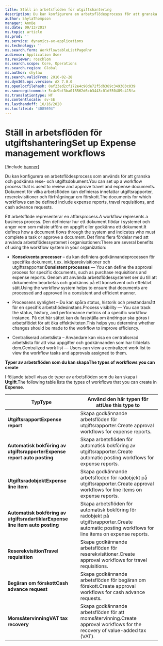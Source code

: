 ```yaml
---
title: Ställ in arbetsflöden för utgiftshantering
description: Du kan konfigurera en arbetsflödesprocess för att granska och godkänna rese- och utgiftsdokument.
author: ShylaThompson
manager: AnnBe
ms.date: 09/13/2017
ms.topic: article
ms.prod: ''
ms.service: dynamics-ax-applications
ms.technology: ''
ms.search.form: WorkflowtableListPageRnr
audience: Application User
ms.reviewer: roschlom
ms.search.scope: Core, Operations
ms.search.region: Global
ms.author: shylaw
ms.search.validFrom: 2016-02-28
ms.dyn365.ops.version: AX 7.0.0
ms.openlocfilehash: 0af23ed2cf172e4c90de72f5db389c349303c039
ms.sourcegitcommit: 5c4c9bf3ba018562d6cb3443c01d550489c415fa
ms.translationtype: HT
ms.contentlocale: sv-SE
ms.lasthandoff: 10/16/2020
ms.locfileid: "4085694"
---
```

# <a name="set-up-expense-management-workflows"></a><span data-ttu-id="84428-103">Ställ in arbetsflöden för utgiftshantering</span><span class="sxs-lookup"><span data-stu-id="84428-103">Set up Expense management workflows</span></span>

[!include [banner](../includes/banner.md)]

<span data-ttu-id="84428-104">Du kan konfigurera en arbetsflödesprocess som används för att granska och godkänna rese- och utgiftsdokument.</span><span class="sxs-lookup"><span data-stu-id="84428-104">You can set up a workflow process that is used to review and approve travel and expense documents.</span></span> <span data-ttu-id="84428-105">Dokument för vilka arbetsflöden kan definieras innefattar utgiftsrapporter, reserekvisitioner och förfrågningar om förskott.</span><span class="sxs-lookup"><span data-stu-id="84428-105">The documents for which workflows can be defined include expense reports, travel requisitions, and cash advance requests.</span></span>

<span data-ttu-id="84428-106">Ett arbetsflöde representerar en affärsprocess.</span><span class="sxs-lookup"><span data-stu-id="84428-106">A workflow represents a business process.</span></span> <span data-ttu-id="84428-107">Den definierar hur ett dokument flödar i systemet och anger vem som måste utföra en uppgift eller godkänna ett dokument.</span><span class="sxs-lookup"><span data-stu-id="84428-107">It defines how a document flows through the system and indicates who must complete a task or approve a document.</span></span> <span data-ttu-id="84428-108">Det finns flera fördelar med att använda arbetsflödessystemet i organisationen:</span><span class="sxs-lookup"><span data-stu-id="84428-108">There are several benefits of using the workflow system in your organization:</span></span>

-   <span data-ttu-id="84428-109">**Konsekventa processer** – du kan definiera godkännandeprocessen för specifika dokument, t.ex. inköpsrekvisitioner och utgiftsrapporter.</span><span class="sxs-lookup"><span data-stu-id="84428-109">**Consistent processes** — You can define the approval process for specific documents, such as purchase requisitions and expense reports.</span></span> <span data-ttu-id="84428-110">Genom att använda arbetsflödessystemet ser du till att dokumenten bearbetas och godkänns på ett konsekvent och effektivt sätt.</span><span class="sxs-lookup"><span data-stu-id="84428-110">Using the workflow system helps to ensure that documents are processed and approved in a consistent and efficient manner.</span></span>

-   <span data-ttu-id="84428-111">Processens synlighet – Du kan spåra status, historik och prestandamått för en specifik arbetsflödesinstans.</span><span class="sxs-lookup"><span data-stu-id="84428-111">Process visibility — You can track the status, history, and performance metrics of a specific workflow instance.</span></span> <span data-ttu-id="84428-112">På det här sättet kan du fastställa om ändringar ska göras i arbetsflödet för att öka effektiviteten.</span><span class="sxs-lookup"><span data-stu-id="84428-112">This helps you determine whether changes should be made to the workflow to improve efficiency.</span></span>

-   <span data-ttu-id="84428-113">Centraliserad arbetslista – Användare kan visa en centraliserad arbetslista för att visa uppgifter och godkännanden som har tilldelats dem.</span><span class="sxs-lookup"><span data-stu-id="84428-113">Centralized work list — Users can view a centralized work list to view the workflow tasks and approvals assigned to them.</span></span> 

<span data-ttu-id="84428-114">**Typer av arbetsflöden som du kan skapa**</span><span class="sxs-lookup"><span data-stu-id="84428-114">**The types of workflows you can create**</span></span>

<span data-ttu-id="84428-115">I följande tabell visas de typer av arbetsflöden som du kan skapa i **Utgift**.</span><span class="sxs-lookup"><span data-stu-id="84428-115">The following table lists the types of workflows that you can create in **Expense**.</span></span>


|              <span data-ttu-id="84428-116"><strong>Typ</strong></span><span class="sxs-lookup"><span data-stu-id="84428-116"><strong>Type</strong></span></span>              |                   <span data-ttu-id="84428-117"><strong>Använd den här typen för att</strong></span><span class="sxs-lookup"><span data-stu-id="84428-117"><strong>Use this type to</strong></span></span>                   |
|-------------------------------------------------|-----------------------------------------------------------------------|
|         <span data-ttu-id="84428-118"><strong>Utgiftsrapport</strong></span><span class="sxs-lookup"><span data-stu-id="84428-118"><strong>Expense report</strong></span></span>         |            <span data-ttu-id="84428-119">Skapa godkännande arbetsflöden för utgiftsrapporter.</span><span class="sxs-lookup"><span data-stu-id="84428-119">Create approval workflows for expense reports.</span></span>             |
|  <span data-ttu-id="84428-120"><strong>Automatisk bokföring av utgiftsrapporter</strong></span><span class="sxs-lookup"><span data-stu-id="84428-120"><strong>Expense report auto posting</strong></span></span>   |        <span data-ttu-id="84428-121">Skapa arbetsflöden för automatisk bokföring av utgiftsrapporter.</span><span class="sxs-lookup"><span data-stu-id="84428-121">Create automatic posting workflows for expense reports.</span></span>        |
|       <span data-ttu-id="84428-122"><strong>Utgiftsradobjekt</strong></span><span class="sxs-lookup"><span data-stu-id="84428-122"><strong>Expense line item</strong></span></span>        |     <span data-ttu-id="84428-123">Skapa godkännande arbetsflöden för radobjekt på utgiftsrapporter.</span><span class="sxs-lookup"><span data-stu-id="84428-123">Create approval workflows for line items on expense reports.</span></span>      |
| <span data-ttu-id="84428-124"><strong>Automatisk bokföring av utgiftsradartiklar</strong></span><span class="sxs-lookup"><span data-stu-id="84428-124"><strong>Expense line item auto posting</strong></span></span> | <span data-ttu-id="84428-125">Skapa arbetsflöden för automatisk bokföring för radobjekt på utgiftsrapporter.</span><span class="sxs-lookup"><span data-stu-id="84428-125">Create automatic posting workflows for line items on expense reports.</span></span> |
|       <span data-ttu-id="84428-126"><strong>Reserekvisition</strong></span><span class="sxs-lookup"><span data-stu-id="84428-126"><strong>Travel requisition</strong></span></span>       |          <span data-ttu-id="84428-127">Skapa godkännande arbetsflöden för reserekvisitioner.</span><span class="sxs-lookup"><span data-stu-id="84428-127">Create approval workflows for travel requisitions.</span></span>           |
|      <span data-ttu-id="84428-128"><strong>Begäran om förskott</strong></span><span class="sxs-lookup"><span data-stu-id="84428-128"><strong>Cash advance request</strong></span></span>      |         <span data-ttu-id="84428-129">Skapa godkännande arbetsflöden för begäran om förskott.</span><span class="sxs-lookup"><span data-stu-id="84428-129">Create approval workflows for cash advance requests.</span></span>          |
|        <span data-ttu-id="84428-130"><strong>Momsåtervinning</strong></span><span class="sxs-lookup"><span data-stu-id="84428-130"><strong>VAT tax recovery</strong></span></span>        | <span data-ttu-id="84428-131">Skapa godkännande arbetsflöden för att momsåtervinning.</span><span class="sxs-lookup"><span data-stu-id="84428-131">Create approval workflows for the recovery of value-added tax (VAT).</span></span>  |

